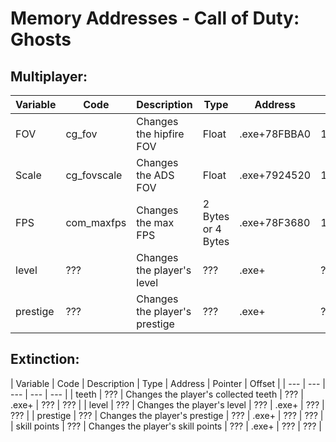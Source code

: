 # Memory Addresses - Call of Duty: Ghosts

## Multiplayer:

| Variable | Code | Description | Type | Address | Pointer | Offset |
| --- | --- | --- | --- | --- | --- | --- |
| FOV | cg_fov | Changes the hipfire FOV | Float | .exe+78FBBA0 | 1419A9640 | +10 |
| Scale | cg_fovscale | Changes the ADS FOV | Float | .exe+7924520 | 1419A9650 | +10 |
| FPS | com_maxfps | Changes the max FPS | 2 Bytes or 4 Bytes | .exe+78F3680 | 1445CE928 | +10 |
| level | ??? | Changes the player's level | ??? | .exe+ | ??? | ??? |
| prestige | ??? | Changes the player's prestige | ??? | .exe+ | ??? | ??? |

## Extinction:

| Variable | Code | Description | Type | Address | Pointer | Offset |
| --- | --- | --- | --- | --- |
| teeth | ??? | Changes the player's collected teeth | ??? | .exe+ | ??? | ??? |
| level | ??? | Changes the player's level | ??? | .exe+ | ??? | ??? |
| prestige | ??? | Changes the player's prestige | ??? | .exe+ | ??? | ??? |
| skill points | ??? | Changes the player's skill points | ??? | .exe+ | ??? | ??? |
